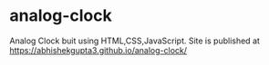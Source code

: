# analog-clock
Analog Clock buit using HTML,CSS,JavaScript.
Site is published at https://abhishekgupta3.github.io/analog-clock/
